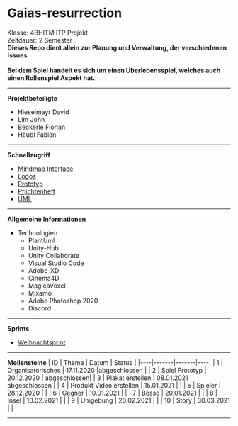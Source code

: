 # Gaias-resurrection
Klasse: 4BHITM ITP Projekt<br>
Zeitdauer: 2 Semester <br>
**Dieses Repo dient allein zur Planung und Verwaltung, der verschiedenen Issues** <br><br>
**Bei dem Spiel handelt es sich um einen Überlebensspiel, welches auch einen Rollenspiel Aspekt hat.**

---

**Projektbeteiligte**
- Hieselmayr David
- Lim John
- Beckerle Florian 
- Häubl Fabian 

---

**Schnellzugriff**
- [Mindmap Interface](https://github.com/DavidHieselmayr/Gaias-resurrection/blob/main/mindmeister/Planungsanforderungen%20Prototype.JPG)
- [Logos](https://github.com/DavidHieselmayr/Gaias-resurrection/tree/main/logos)
- [Prototyp](https://github.com/DavidHieselmayr/Gaias-resurrection/tree/main/LIM_GAIA_Prototyp)
- [Pflichtenheft](https://github.com/DavidHieselmayr/Gaias-resurrection/tree/main/pflichtenheft)
- [UML](https://github.com/DavidHieselmayr/Gaias-resurrection/tree/main/uml)

---

**Allgemeine Informationen**
- Technologien 
    - PlantUml 
    - Unity-Hub
    - Unity Collaborate
    - Visual Studio Code 
    - Adobe-XD
    - Cinema4D
    - MagicaVoxel
    - Mixamo 
    - Adobe Photoshop 2020
    - Discord
---

**Sprints**
- [Weihnachtsprint](https://github.com/DavidHieselmayr/Gaias-resurrection/issues/27)
---
**Meilensteine**
| ID | Thema | Datum | Status |
|----|-------|-------|----|
| 1  | Organisatorisches | 17.11.2020 |abgeschlossen | 
| 2  | Spiel Prototyp | 20.12.2020 | abgeschlossen|
| 3  | Plakat erstellen | 08.01.2021 | abgeschlossen  |
| 4  | Produkt Video erstellen | 15.01.2021 |  |
| 5  | Spieler | 28.12.2020 |  |
| 6  | Gegner | 10.01.2021 |  |
| 7  | Bosse | 20.01.2021 |  |
| 8  | Insel | 10.02.2021 |  |
| 9  | Umgebung | 20.02.2021 |  |
| 10 | Story | 30.03.2021 | |


---

